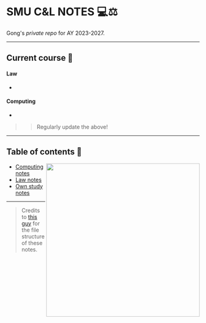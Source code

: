 # SMU C&L NOTES 💻⚖️

Gong's *private repo* for AY 2023-2027.

---

## Current course 📌

#### Law

*

#### Computing

*

>> Regularly update the above!

---

## Table of contents 📑

<img src="https://user-images.githubusercontent.com/117062305/230006500-b6b862da-7263-4012-88ec-8506328541a5.png" height="400" align="right">


* [Computing notes](computing)
* [Law notes](law)
* [Own study notes](ownstudy)

---

> Credits to [this guy](https://castel.dev/post/lecture-notes-3/) for the file structure of these notes.
